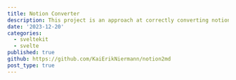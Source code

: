 ```yaml
---
title: Notion Converter
description: This project is an approach at correctly converting notion files based on parsing and fixing the html notion emits and having pandoc do the actual conversion work.
date: '2023-12-20'
categories:
  - sveltekit
  - svelte
published: true
github: https://github.com/KaiErikNiermann/notion2md
post_type: true
---
```

